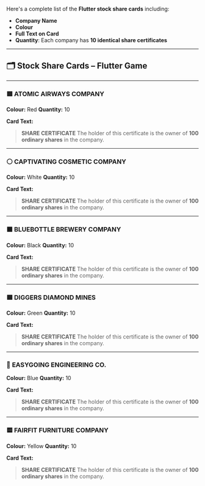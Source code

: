 Here's a complete list of the **Flutter stock share cards** including:

* **Company Name**
* **Colour**
* **Full Text on Card**
* **Quantity**: Each company has **10 identical share certificates**

---

## 🗂️ **Stock Share Cards – Flutter Game**

---

### 🟥 **ATOMIC AIRWAYS COMPANY**

**Colour:** Red
**Quantity:** 10

**Card Text:**

> **SHARE CERTIFICATE**
> The holder of this certificate is the owner of
> **100 ordinary shares** in the company.

---

### ⚪ **CAPTIVATING COSMETIC COMPANY**

**Colour:** White
**Quantity:** 10

**Card Text:**

> **SHARE CERTIFICATE**
> The holder of this certificate is the owner of
> **100 ordinary shares** in the company.

---

### ⬛ **BLUEBOTTLE BREWERY COMPANY**

**Colour:** Black
**Quantity:** 10

**Card Text:**

> **SHARE CERTIFICATE**
> The holder of this certificate is the owner of
> **100 ordinary shares** in the company.

---

### 🟩 **DIGGERS DIAMOND MINES**

**Colour:** Green
**Quantity:** 10

**Card Text:**

> **SHARE CERTIFICATE**
> The holder of this certificate is the owner of
> **100 ordinary shares** in the company.

---

### 🔵 **EASYGOING ENGINEERING CO.**

**Colour:** Blue
**Quantity:** 10

**Card Text:**

> **SHARE CERTIFICATE**
> The holder of this certificate is the owner of
> **100 ordinary shares** in the company.

---

### 🟨 **FAIRFIT FURNITURE COMPANY**

**Colour:** Yellow
**Quantity:** 10

**Card Text:**

> **SHARE CERTIFICATE**
> The holder of this certificate is the owner of
> **100 ordinary shares** in the company.
